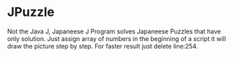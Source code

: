 # JPuzzle
Not the Java J, Japaneese J
Program solves Japaneese Puzzles that have only solution. Just assign array of numbers in the beginning of a script it will draw the picture step by step. For faster result just delete line:254.
